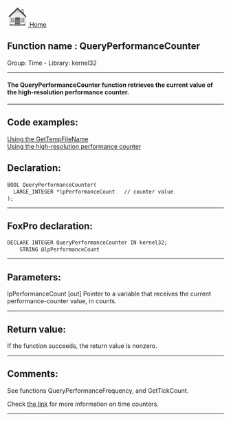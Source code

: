 [<img src="../../images/home.png"> Home ](https://github.com/VFPX/Win32API)  

## Function name : QueryPerformanceCounter
Group: Time - Library: kernel32    
***  


#### The QueryPerformanceCounter function retrieves the current value of the high-resolution performance counter.
***  


## Code examples:
[Using the GetTempFileName](../../samples/sample_016.md)  
[Using the high-resolution performance counter](../../samples/sample_262.md)  

## Declaration:
```foxpro  
BOOL QueryPerformanceCounter(
  LARGE_INTEGER *lpPerformanceCount   // counter value
);  
```  
***  


## FoxPro declaration:
```foxpro  
DECLARE INTEGER QueryPerformanceCounter IN kernel32;
	STRING @lpPerformanceCount  
```  
***  


## Parameters:
lpPerformanceCount 
[out] Pointer to a variable that receives the current performance-counter value, in counts.   
***  


## Return value:
If the function succeeds, the return value is nonzero.  
***  


## Comments:
See functions QueryPerformanceFrequency, and GetTickCount.  
  
Check <a href="http://cs-www.bu.edu/groups/realtime/SRMS-NT/event_scheduling.htm">the link</a> for more information on time counters.  
  
***  


